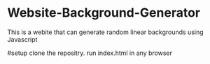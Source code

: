 # Website-Background-Generator
This is a webite that can generate random linear backgrounds using Javascript

#setup
clone the repositry.
run index.html in any browser
